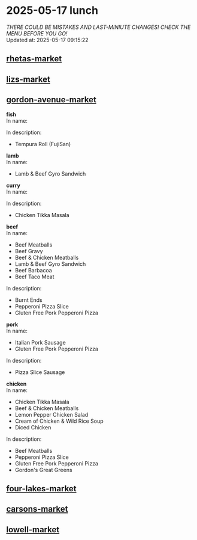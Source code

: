 # 2025-05-17 lunch  
*THERE COULD BE MISTAKES AND LAST-MINIUTE CHANGES! CHECK THE MENU BEFORE YOU GO!*  
Updated at: 2025-05-17 09:15:22  
## [rhetas-market](https://wisc-housingdining.nutrislice.com/menu/rhetas-market/lunch/2025-05-17)  
## [lizs-market](https://wisc-housingdining.nutrislice.com/menu/lizs-market/lunch/2025-05-17)  
## [gordon-avenue-market](https://wisc-housingdining.nutrislice.com/menu/gordon-avenue-market/lunch/2025-05-17)  
**fish**  
In name:   
  
In description:   
 - Tempura Roll (FujiSan)  
  
**lamb**  
In name:   
 - Lamb & Beef Gyro Sandwich  
  
**curry**  
In name:   
  
In description:   
 - Chicken Tikka Masala  
  
**beef**  
In name:   
 - Beef Meatballs  
 - Beef Gravy  
 - Beef & Chicken Meatballs  
 - Lamb & Beef Gyro Sandwich  
 - Beef Barbacoa  
 - Beef Taco Meat  
  
In description:   
 - Burnt Ends  
 - Pepperoni Pizza Slice  
 - Gluten Free Pork Pepperoni Pizza  
  
**pork**  
In name:   
 - Italian Pork Sausage  
 - Gluten Free Pork Pepperoni Pizza  
  
In description:   
 - Pizza Slice Sausage  
  
**chicken**  
In name:   
 - Chicken Tikka Masala  
 - Beef & Chicken Meatballs  
 - Lemon Pepper Chicken Salad  
 - Cream of Chicken & Wild Rice Soup  
 - Diced Chicken  
  
In description:   
 - Beef Meatballs  
 - Pepperoni Pizza Slice  
 - Gluten Free Pork Pepperoni Pizza  
 - Gordon's Great Greens  
  
## [four-lakes-market](https://wisc-housingdining.nutrislice.com/menu/four-lakes-market/lunch/2025-05-17)  
## [carsons-market](https://wisc-housingdining.nutrislice.com/menu/carsons-market/lunch/2025-05-17)  
## [lowell-market](https://wisc-housingdining.nutrislice.com/menu/lowell-market/lunch/2025-05-17)  
  
